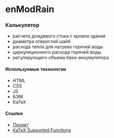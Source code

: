 # enModRain

### Калькулятор 
* расчета дождевого стока с кровли здания
* диаметра отверстий шайб 
* расхода тепла для нагрева горячей воды
* циркуляционного расхода горячей воды
* регулирующего объема бака-аккумулятора

#### Используемые технологии
* HTML
* CSS
* JS
* БЭМ
* KaTeX

#### Ссылки
* [Проект](https://bmazurme.github.io/enModRain/index.html)
* [KaTeX Supported Functions](https://katex.org/docs/supported.html)
